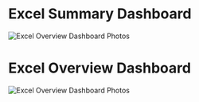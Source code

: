 # Excel Summary Dashboard
![Excel Overview Dashboard Photos](https://github.com/user-attachments/assets/cb6f89a7-aa1d-4946-ad8b-d4f88b627247)

# Excel Overview Dashboard

![Excel Overview Dashboard Photos](https://github.com/user-attachments/assets/aa959164-a858-4f8b-b534-76d0e53da693)


